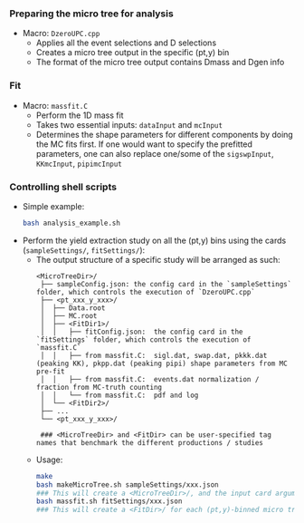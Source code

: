 ### Preparing the micro tree for analysis
- Macro: `DzeroUPC.cpp`
	- Applies all the event selections and D selections
	- Creates a micro tree output in the specific (pt,y) bin
	- The format of the micro tree output contains Dmass and Dgen info

### Fit
- Macro: `massfit.C`
	- Perform the 1D mass fit
	- Takes two essential inputs: `dataInput` and `mcInput`
	- Determines the shape parameters for different components by doing the MC fits first. If one would want to specify the prefitted parameters, one can also replace one/some of the `sigswpInput`, `KKmcInput`, `pipimcInput`

### Controlling shell scripts
- Simple example:
	```bash
	bash analysis_example.sh
	```
- Perform the yield extraction study on all the (pt,y) bins using the cards (`sampleSettings/`, `fitSettings/`):
	- The output structure of a specific study will be arranged as such:
		```
		<MicroTreeDir>/
		 ├── sampleConfig.json: the config card in the `sampleSettings` folder, which controls the execution of `DzeroUPC.cpp` 
		 ├── <pt_xxx_y_xxx>/
		 │	├── Data.root
		 │	├── MC.root
  		 │	├── <FitDir1>/
		 │	│ 	├── fitConfig.json:  the config card in the `fitSettings` folder, which controls the execution of `massfit.C`
		 │	│ 	├── from massfit.C:  sigl.dat, swap.dat, pkkk.dat (peaking KK), pkpp.dat (peaking pipi) shape parameters from MC pre-fit
		 │	│ 	├── from massfit.C:  events.dat normalization / fraction from MC-truth counting
		 │	│ 	└── from massfit.C:  pdf and log
		 │	└── <FitDir2>/
		 ├── ...
		 └── <pt_xxx_y_xxx>/

		 ### <MicroTreeDir> and <FitDir> can be user-specified tag names that benchmark the different productions / studies
		```
	- Usage:
		```bash
		make
		bash makeMicroTree.sh sampleSettings/xxx.json
		### This will create a <MicroTreeDir>/, and the input card argument would be copied under this folder as sampleConfig.json
		bash massfit.sh fitSettings/xxx.json
		### This will create a <FitDir>/ for each (pt,y)-binned micro tree sample, and the input card argument would be copied under this folder as fitConfig.json
		```
